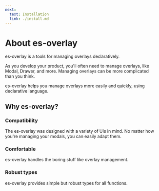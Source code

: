 ```yaml
---
next:
  text: Installation
  link: ./install.md
---
```


# About es-overlay

es-overlay is a tools for managing overlays declaratively.

As you develop your product, you'll often need to manage overlays, like Modal, Drawer, and more.
Managing overlays can be more complicated than you think.

es-overlay helps you manage overlays more easily and quickly, using declarative language.

## Why es-overlay?

### Compatibility

The es-overlay was designed with a variety of UIs in mind.
No matter how you're managing your modals, you can easily adapt them.

### Comfortable

es-overlay handles the boring stuff like overlay management.

### Robust types

es-overlay provides simple but robust types for all functions.
